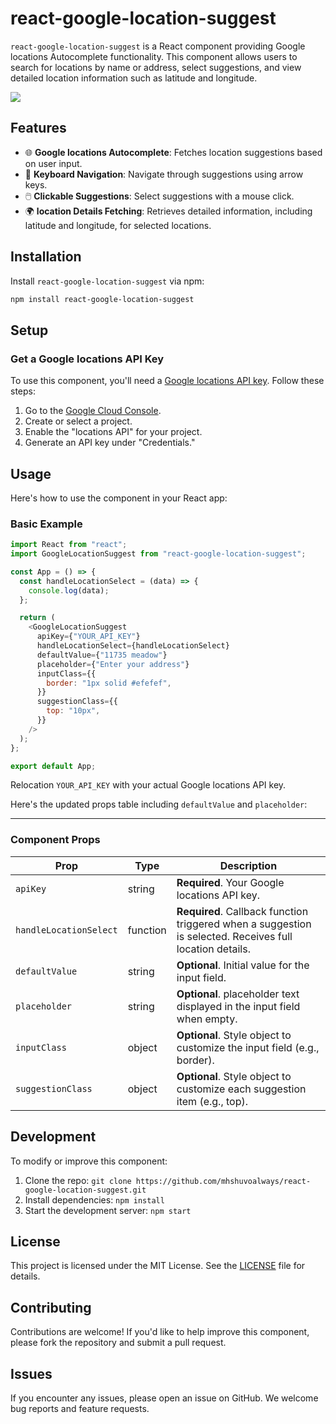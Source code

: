 # react-google-location-suggest

`react-google-location-suggest` is a React component providing Google locations Autocomplete functionality. This component allows users to search for locations by name or address, select suggestions, and view detailed location information such as latitude and longitude.

<img src="https://res.cloudinary.com/mhshuvoalways/image/upload/v1731344830/portfolio/react-google-location-suggest.png"/>

## Features

- 🌐 **Google locations Autocomplete**: Fetches location suggestions based on user input.
- 🎯 **Keyboard Navigation**: Navigate through suggestions using arrow keys.
- 🖱️ **Clickable Suggestions**: Select suggestions with a mouse click.
- 🌍 **location Details Fetching**: Retrieves detailed information, including latitude and longitude, for selected locations.

## Installation

Install `react-google-location-suggest` via npm:

```bash
npm install react-google-location-suggest
```

## Setup

### Get a Google locations API Key

To use this component, you'll need a [Google locations API key](https://developers.google.com/maps/gmp-get-started). Follow these steps:

1. Go to the [Google Cloud Console](https://console.cloud.google.com/).
2. Create or select a project.
3. Enable the "locations API" for your project.
4. Generate an API key under "Credentials."

## Usage

Here's how to use the component in your React app:

### Basic Example

```javascript
import React from "react";
import GoogleLocationSuggest from "react-google-location-suggest";

const App = () => {
  const handleLocationSelect = (data) => {
    console.log(data);
  };

  return (
    <GoogleLocationSuggest
      apiKey={"YOUR_API_KEY"}
      handleLocationSelect={handleLocationSelect}
      defaultValue={"11735 meadow"}
      placeholder={"Enter your address"}
      inputClass={{
        border: "1px solid #efefef",
      }}
      suggestionClass={{
        top: "10px",
      }}
    />
  );
};

export default App;
```

Relocation `YOUR_API_KEY` with your actual Google locations API key.

Here's the updated props table including `defaultValue` and `placeholder`:

---

### Component Props

| Prop                   | Type     | Description                                                                                              |
| ---------------------- | -------- | -------------------------------------------------------------------------------------------------------- |
| `apiKey`               | string   | **Required**. Your Google locations API key.                                                             |
| `handleLocationSelect` | function | **Required**. Callback function triggered when a suggestion is selected. Receives full location details. |
| `defaultValue`         | string   | **Optional**. Initial value for the input field.                                                         |
| `placeholder`          | string   | **Optional**. placeholder text displayed in the input field when empty.                                  |
| `inputClass`           | object   | **Optional**. Style object to customize the input field (e.g., border).                                  |
| `suggestionClass`      | object   | **Optional**. Style object to customize each suggestion item (e.g., top).                                |

## Development

To modify or improve this component:

1. Clone the repo: `git clone https://github.com/mhshuvoalways/react-google-location-suggest.git`
2. Install dependencies: `npm install`
3. Start the development server: `npm start`

## License

This project is licensed under the MIT License. See the [LICENSE](LICENSE) file for details.

## Contributing

Contributions are welcome! If you'd like to help improve this component, please fork the repository and submit a pull request.

## Issues

If you encounter any issues, please open an issue on GitHub. We welcome bug reports and feature requests.
